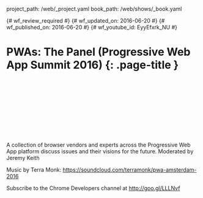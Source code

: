 project_path: /web/_project.yaml
book_path: /web/shows/_book.yaml

{# wf_review_required #}
{# wf_updated_on: 2016-06-20 #}
{# wf_published_on: 2016-06-20 #}
{# wf_youtube_id: EyyEfxrk_NU #}

# PWAs: The Panel (Progressive Web App Summit 2016) {: .page-title }


<div class="video-wrapper">
  <iframe class="devsite-embedded-youtube-video" data-video-id="EyyEfxrk_NU"
          data-autohide="1" data-showinfo="0" frameborder="0" allowfullscreen>
  </iframe>
</div>


A collection of browser vendors and experts across the Progressive Web App platform discuss issues and their visions for the future. Moderated by Jeremy Keith

Music by Terra Monk: https://soundcloud.com/terramonk/pwa-amsterdam-2016

Subscribe to the Chrome Developers channel at http://goo.gl/LLLNvf
